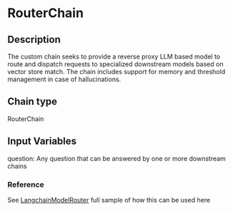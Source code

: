 # RouterChain

## Description

The custom chain seeks to provide a reverse proxy LLM based model to route and dispatch requests to specialized downstream models based on vector store match. 
The chain includes support for memory and threshold management in case of hallucinations. 

## Chain type

RouterChain

## Input Variables

question: Any question that can be answered by one or more downstream chains

### Reference

See [LangchainModelRouter](https://github.com/keshy/Langchain_model_router) full sample of how this can be used here